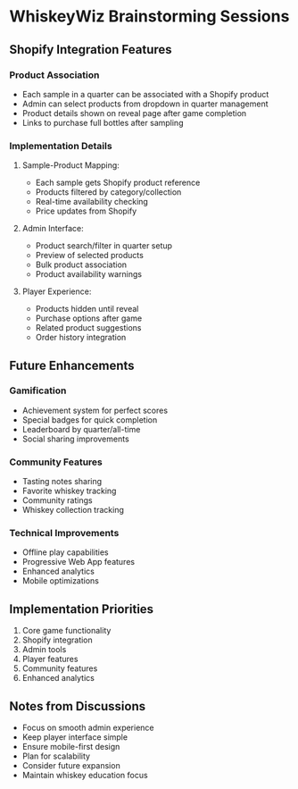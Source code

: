 # WhiskeyWiz Brainstorming Sessions

## Shopify Integration Features

### Product Association
- Each sample in a quarter can be associated with a Shopify product
- Admin can select products from dropdown in quarter management
- Product details shown on reveal page after game completion
- Links to purchase full bottles after sampling

### Implementation Details
1. Sample-Product Mapping:
   - Each sample gets Shopify product reference
   - Products filtered by category/collection
   - Real-time availability checking
   - Price updates from Shopify

2. Admin Interface:
   - Product search/filter in quarter setup
   - Preview of selected products
   - Bulk product association
   - Product availability warnings
   
3. Player Experience:
   - Products hidden until reveal
   - Purchase options after game
   - Related product suggestions
   - Order history integration

## Future Enhancements

### Gamification
- Achievement system for perfect scores
- Special badges for quick completion
- Leaderboard by quarter/all-time
- Social sharing improvements

### Community Features
- Tasting notes sharing
- Favorite whiskey tracking
- Community ratings
- Whiskey collection tracking

### Technical Improvements
- Offline play capabilities
- Progressive Web App features
- Enhanced analytics
- Mobile optimizations

## Implementation Priorities
1. Core game functionality
2. Shopify integration
3. Admin tools
4. Player features
5. Community features
6. Enhanced analytics

## Notes from Discussions
- Focus on smooth admin experience
- Keep player interface simple
- Ensure mobile-first design
- Plan for scalability
- Consider future expansion
- Maintain whiskey education focus